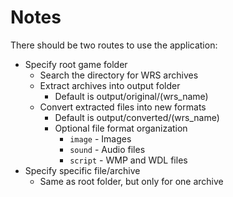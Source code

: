 # Notes

There should be two routes to use the application:

- Specify root game folder
  - Search the directory for WRS archives
  - Extract archives into output folder
    - Default is output/original/(wrs_name)
  - Convert extracted files into new formats
    - Default is output/converted/(wrs_name)
    - Optional file format organization
      - `image` - Images
      - `sound` - Audio files
      - `script` - WMP and WDL files
- Specify specific file/archive
  - Same as root folder, but only for one archive
